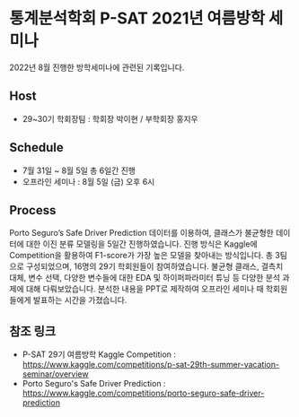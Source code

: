 # 통계분석학회 P-SAT 2021년 여름방학 세미나
2022년 8월 진행한 방학세미나에 관련된 기록입니다.
## Host
- 29~30기 학회장팀 : 학회장 박이현 / 부학회장 홍지우
## Schedule
- 7월 31일 ~ 8월 5일 총 6일간 진행
- 오프라인 세미나 : 8월 5일 (금) 오후 6시
## Process
Porto Seguro’s Safe Driver Prediction 데이터를 이용하여, 클래스가 불균형한 데이터에 대한 이진 분류 모델링을 5일간 진행하였습니다. 진행 방식은 Kaggle에 Competition을 활용하여 F1-score가 가장 높은 모델을 찾아내는 방식입니다.
총 3팀으로 구성되었으며, 16명의 29기 학회원들이 참여하였습니다.
불균형 클래스, 결측치 대체, 변수 선택, 다양한 변수들에 대한 EDA 및 하이퍼파라미터 튜닝 등 다양한 분석 과제에 대해 다뤄보았습니다. 분석한 내용을 PPT로 제작하여 오프라인 세미나 때 학회원들에게 발표하는 시간을 가졌습니다.
## 참조 링크
- P-SAT 29기 여름방학 Kaggle Competition : https://www.kaggle.com/competitions/p-sat-29th-summer-vacation-seminar/overview
- Porto Seguro's Safe Driver Prediction : https://www.kaggle.com/competitions/porto-seguro-safe-driver-prediction
